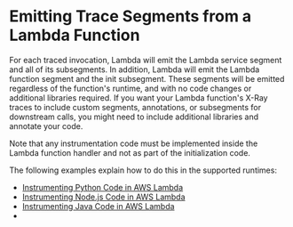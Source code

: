 # Emitting Trace Segments from a Lambda Function<a name="downstream-tracing"></a>

For each traced invocation, Lambda will emit the Lambda service segment and all of its subsegments\. In addition, Lambda will emit the Lambda function segment and the init subsegment\. These segments will be emitted regardless of the function's runtime, and with no code changes or additional libraries required\. If you want your Lambda function's X\-Ray traces to include custom segments, annotations, or subsegments for downstream calls, you might need to include additional libraries and annotate your code\. 

Note that any instrumentation code must be implemented inside the Lambda function handler and not as part of the initialization code\. 

The following examples explain how to do this in the supported runtimes:
+ [Instrumenting Python Code in AWS Lambda](python-tracing.md)
+ [Instrumenting Node\.js Code in AWS Lambda](nodejs-tracing.md)
+ [Instrumenting Java Code in AWS Lambda](java-tracing.md)
+ [](go-tracing.md)